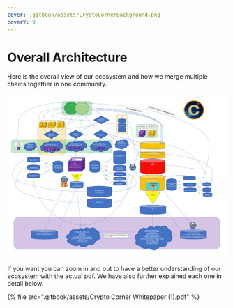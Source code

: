 ```yaml
---
cover: .gitbook/assets/CryptoCornerBackground.png
coverY: 0
---
```


# Overall Architecture

Here is the overall view of our ecosystem and how we merge multiple chains together in one community.&#x20;

![](<.gitbook/assets/Picture1 (1).png>)

If you want you can zoom in and out to have a better understanding of our ecosystem with the actual pdf. We have also further explained each one in detail below.

{% file src=".gitbook/assets/Crypto Corner Whitepaper (1).pdf" %}

